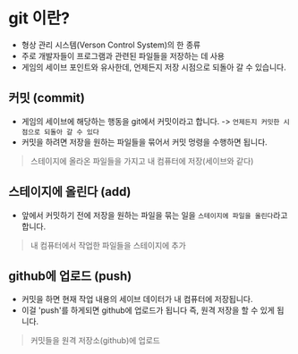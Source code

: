 # git 이란?

- 형상 관리 시스템(Verson Control System)의 한 종류
- 주로 개발자들이 프로그램과 관련된 파일들을 저장하는 데 사용
- 게임의 세이브 포인트와 유사한데, 언제든지 저장 시점으로 되돌아 갈 수 있습니다.  


## 커밋 (commit)

- 게임의 세이브에 해당하는 행동을 git에서 커밋이라고 합니다. -> `언제든지 커밋한 시점으로 되돌아 갈 수 있다`
- 커밋을 하려면 저장을 원하는 파일들을 묶어서 커밋 멍령을 수행하면 됩니다.

> 스테이지에 올라온 파일들을 가지고 내 컴퓨터에 저장(세이브와 같다)  


## 스테이지에 올린다 (add)

- 앞에서 커밋하기 전에 저장을 원하는 파일을 묶는 일을 `스테이지에 파일을 올린다`라고 합니다.

> 내 컴퓨터에서 작업한 파일들을 스테이지에 추가  


## github에 업로드 (push)

- 커밋을 하면 현재 작업 내용의 세이브 데이터가 내 컴퓨터에 저장됩니다.
- 이걸 'push'를 하게되면 github에 업로드가 됩니다 즉, 원격 저장을 할 수 있게 됩니다.

> 커밋들을 원격 저장소(github)에 업로드  


